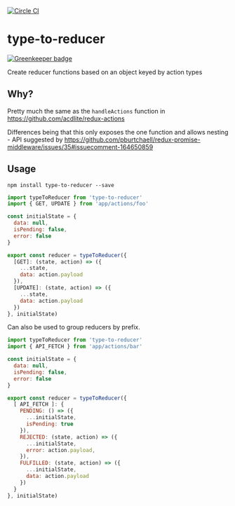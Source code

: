 [![Circle CI](https://circleci.com/gh/tomatau/type-to-reducer/tree/master.svg?style=svg)](https://circleci.com/gh/tomatau/type-to-reducer/tree/master)

# type-to-reducer

[![Greenkeeper badge](https://badges.greenkeeper.io/tomatau/type-to-reducer.svg)](https://greenkeeper.io/)

Create reducer functions based on an object keyed by action types

## Why?

Pretty much the same as the `handleActions` function in https://github.com/acdlite/redux-actions

Differences being that this only exposes the one function and allows nesting - API suggested by https://github.com/pburtchaell/redux-promise-middleware/issues/35#issuecomment-164650859

## Usage

`npm install type-to-reducer --save`

```js
import typeToReducer from 'type-to-reducer'
import { GET, UPDATE } from 'app/actions/foo'

const initialState = {
  data: null,
  isPending: false,
  error: false
}

export const reducer = typeToReducer({
  [GET]: (state, action) => ({
    ...state,
    data: action.payload
  }),
  [UPDATE]: (state, action) => ({
    ...state,
    data: action.payload
  })
}, initialState)
```

Can also be used to group reducers by prefix.

```js
import typeToReducer from 'type-to-reducer'
import { API_FETCH } from 'app/actions/bar'

const initialState = {
  data: null,
  isPending: false,
  error: false
}

export const reducer = typeToReducer({
  [ API_FETCH ]: {
    PENDING: () => ({
      ...initialState,
      isPending: true
    }),
    REJECTED: (state, action) => ({
      ...initialState,
      error: action.payload,
    }),
    FULFILLED: (state, action) => ({
      ...initialState,
      data: action.payload
    })
  }
}, initialState)
```
